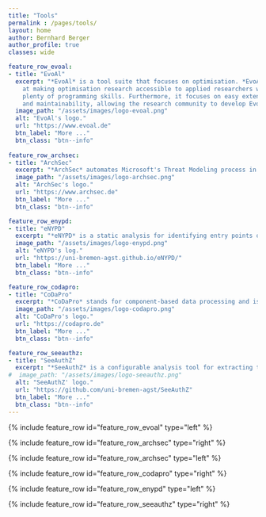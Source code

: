 ```yaml
---
title: "Tools"
permalink : /pages/tools/
layout: home
author: Bernhard Berger
author_profile: true
classes: wide

feature_row_evoal:
- title: "EvoAl"
  excerpt: "*EvoAl* is a tool suite that focuses on optimisation. *EvoAl* aims
    at making optimisation research accessible to applied researchers without
    plenty of programming skills. Furthermore, it focuses on easy extensibility
    and maintainability, allowing the research community to develop EvoAl further."
  image_path: "/assets/images/logo-evoal.png"
  alt: "EvoAl's logo."
  url: "https://www.evoal.de"
  btn_label: "More ..."
  btn_class: "btn--info"
  
feature_row_archsec:
- title: "ArchSec"
  excerpt: "*ArchSec* automates Microsoft's Threat Modeling process in two ways: First, it automatically extracts architectural views for component-based software systems. Second, it is capable of automatically identifying security flaws in architectural views."
  image_path: "/assets/images/logo-archsec.png"
  alt: "ArchSec's logo."
  url: "https://www.archsec.de"
  btn_label: "More ..."
  btn_class: "btn--info"

feature_row_enypd:
- title: "eNYPD"
  excerpt: "*eNYPD* is a static analysis for identifying entry points of applications. An entry point is any method that an external user or system can control directly. The information on entry points is necessary in many different security analyses, such as Threat Modeling, input validation analyses, or security metrics."
  image_path: "/assets/images/logo-enypd.png"
  alt: "eNYPD's log."
  url: "https://uni-bremen-agst.github.io/eNYPD/"
  btn_label: "More ..."
  btn_class: "btn--info"

feature_row_codapro:
- title: "CoDaPro"
  excerpt: "*CoDaPro* stands for component-based data processing and is a tool for data measurement, filtering, and preparation."
  image_path: "/assets/images/logo-codapro.png"
  alt: "CoDaPro's logo."
  url: "https://codapro.de"
  btn_label: "More ..."
  btn_class: "btn--info"

feature_row_seeauthz:
- title: "SeeAuthZ"
  excerpt: "*SeeAuthZ* is a configurable analysis tool for extracting the implemented authorization policy. Therefore, it extracts the authorization facts the program enforces while accessing a sensitive resource. This information can be used to re-document the authorization policy if the developers lost it or never wrote it  down or compare the implemented authorization policy with the planned policy to identify divergences."
#  image_path: "/assets/images/logo-seeauthz.png"
  alt: "SeeAuthZ' logo."
  url: "https://github.com/uni-bremen-agst/SeeAuthZ"
  btn_label: "More ..."
  btn_class: "btn--info"
---
```


{% include feature_row id="feature_row_evoal" type="left" %}

{% include feature_row id="feature_row_archsec" type="right" %}

{% include feature_row id="feature_row_archsec" type="left" %}

{% include feature_row id="feature_row_codapro" type="right" %}

{% include feature_row id="feature_row_enypd" type="left" %}

{% include feature_row id="feature_row_seeauthz" type="right" %}

